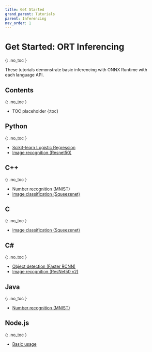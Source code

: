 ```yaml
---
title: Get Started
grand_parent: Tutorials
parent: Inferencing
nav_order: 1
---
```

# Get Started: ORT Inferencing
{: .no_toc }

These tutorials demonstrate basic inferencing with ONNX Runtime with each language API. 


## Contents
{: .no_toc }

* TOC placeholder
{:toc}


## Python
{: .no_toc }
* [Scikit-learn Logistic Regression](https://microsoft.github.io/onnxruntime/python/tutorial.html)
* [Image recognition (Resnet50)](https://github.com/onnx/onnx-docker/blob/master/onnx-ecosystem/inference_demos/resnet50_modelzoo_onnxruntime_inference.ipynb)


## C++
{: .no_toc }
* [Number recognition (MNIST)](./tutorials/mnist_cpp.html)
* [Image classification (Squeezenet)](https://github.com/microsoft/onnxruntime/blob/master/csharp/test/Microsoft.ML.OnnxRuntime.EndToEndTests.Capi/CXX_Api_Sample.cpp)

## C
{: .no_toc }
* [Image classification (Squeezenet)](https://github.com/microsoft/onnxruntime/blob/master/csharp/test/Microsoft.ML.OnnxRuntime.EndToEndTests.Capi/C_Api_Sample.cpp)

## C#
{: .no_toc }
* [Object detection (Faster RCNN)](./tutorials/fasterrcnn_csharp.html)
* [Image recognition (ResNet50 v2)](./tutorials/resnet50_csharp.html)

## Java
{: .no_toc }
* [Number recognition (MNIST)](./tutorials/mnist_java.html)

## Node.js
{: .no_toc }
* [Basic usage](https://github.com/microsoft/onnxruntime/tree/master/samples/nodejs)
